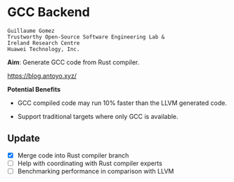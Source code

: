 # GCC Backend

```
Guillaume Gomez
Trustworthy Open-Source Software Engineering Lab &
Ireland Research Centre
Huawei Technology, Inc.
```

**Aim**: Generate GCC code from Rust compiler. 

https://blog.antoyo.xyz/

**Potential Benefits**

* GCC compiled code may run 10% faster than the LLVM generated code.

* Support traditional targets where only GCC is available.

## Update

- [x] Merge code into Rust compiler branch
- [ ] Help with coordinating with Rust compiler experts
- [ ] Benchmarking performance in comparison with LLVM
